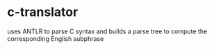 # c-translator
uses ANTLR to parse C syntax and builds a parse tree to compute the corresponding English subphrase
